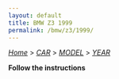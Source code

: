 ```yaml
---
layout: default
title: BMW Z3 1999
permalink: /bmw/z3/1999/
---
```

[*Home*](/) > [*CAR*](/car/) > [*MODEL*](/car/model/) > [*YEAR*](/car/model/year/)

**Follow the instructions**